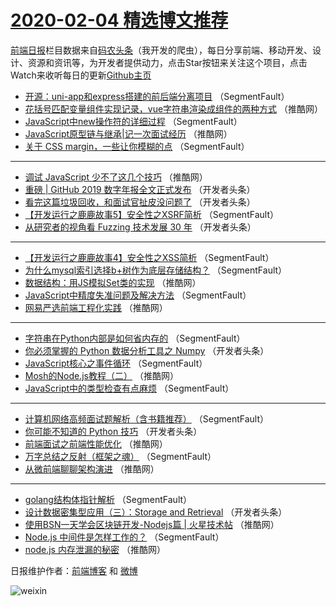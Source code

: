 # [2020-02-04 精选博文推荐](https://toutiao.qdkfweb.cn/date/2020/02/04)

[前端日报](https://qdkfweb.cn/c/news)栏目数据来自[码农头条](https://toutiao.qdkfweb.cn/)（我开发的爬虫），每日分享前端、移动开发、设计、资源和资讯等，为开发者提供动力，点击Star按钮来关注这个项目，点击Watch来收听每日的更新[Github主页](https://github.com/kujian/frontendDaily)
* [开源：uni-app和express搭建的前后端分离项目](https://toutiao.qdkfweb.cn/136941.html) （SegmentFault）
* [花括号匹配变量组件实现记录，vue字符串渲染成组件的两种方式](https://toutiao.qdkfweb.cn/136995.html) （推酷网）
* [JavaScript中new操作符的详细过程](https://toutiao.qdkfweb.cn/137019.html) （SegmentFault）
* [JavaScript原型链与继承|记一次面试经历](https://toutiao.qdkfweb.cn/136972.html) （推酷网）
* [关于 CSS margin，一些让你模糊的点](https://toutiao.qdkfweb.cn/137015.html) （SegmentFault）

***
* [调试 JavaScript 少不了这几个技巧](https://toutiao.qdkfweb.cn/136975.html) （推酷网）
* [重磅 | GitHub 2019 数字年报全文正式发布](https://toutiao.qdkfweb.cn/136960.html) （开发者头条）
* [看完这篇垃圾回收，和面试官扯皮没问题了](https://toutiao.qdkfweb.cn/136959.html) （开发者头条）
* [【开发运行之鹿鹿故事5】安全性之XSRF简析](https://toutiao.qdkfweb.cn/136944.html) （SegmentFault）
* [从研究者的视角看 Fuzzing 技术发展 30 年](https://toutiao.qdkfweb.cn/136958.html) （开发者头条）

***
* [【开发运行之鹿鹿故事4】安全性之XSS简析](https://toutiao.qdkfweb.cn/136945.html) （SegmentFault）
* [为什么mysql索引选择b+树作为底层存储结构？](https://toutiao.qdkfweb.cn/136943.html) （SegmentFault）
* [数据结构：用JS模拟Set类的实现](https://toutiao.qdkfweb.cn/136993.html) （推酷网）
* [JavaScript中精度失准问题及解决方法](https://toutiao.qdkfweb.cn/136942.html) （SegmentFault）
* [网易严选前端工程化实践](https://toutiao.qdkfweb.cn/136971.html) （推酷网）

***
* [字符串在Python内部是如何省内存的](https://toutiao.qdkfweb.cn/136933.html) （SegmentFault）
* [你必须掌握的 Python 数据分析工具之 Numpy](https://toutiao.qdkfweb.cn/136953.html) （开发者头条）
* [JavaScript核心之事件循环](https://toutiao.qdkfweb.cn/136938.html) （SegmentFault）
* [Mosh的Node.js教程（二）](https://toutiao.qdkfweb.cn/136996.html) （推酷网）
* [JavaScript中的类型检查有点麻烦](https://toutiao.qdkfweb.cn/136934.html) （SegmentFault）

***
* [计算机网络高频面试题解析（含书籍推荐）](https://toutiao.qdkfweb.cn/137018.html) （SegmentFault）
* [你可能不知道的 Python 技巧](https://toutiao.qdkfweb.cn/136951.html) （开发者头条）
* [前端面试之前端性能优化](https://toutiao.qdkfweb.cn/136973.html) （推酷网）
* [万字总结之反射（框架之魂）](https://toutiao.qdkfweb.cn/136937.html) （SegmentFault）
* [从微前端聊聊架构演进](https://toutiao.qdkfweb.cn/136970.html) （推酷网）

***
* [golang结构体指针解析](https://toutiao.qdkfweb.cn/137016.html) （SegmentFault）
* [设计数据密集型应用（三）：Storage and Retrieval](https://toutiao.qdkfweb.cn/136950.html) （开发者头条）
* [使用BSN一天学会区块链开发-Nodejs篇 | 火星技术帖](https://toutiao.qdkfweb.cn/136974.html) （推酷网）
* [Node.js 中间件是怎样工作的？](https://toutiao.qdkfweb.cn/136935.html) （SegmentFault）
* [node.js 内存泄漏的秘密](https://toutiao.qdkfweb.cn/136969.html) （推酷网）

日报维护作者：[前端博客](https://qdkfweb.cn/) 和 [微博](https://qdkfweb.cn/go/weibo)

![weixin](https://user-images.githubusercontent.com/3055447/38468989-651132ac-3b80-11e8-8e6b-15122322a9d7.png)